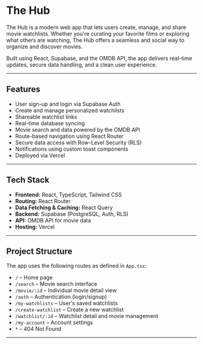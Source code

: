 # The Hub

The Hub is a modern web app that lets users create, manage, and share movie watchlists. Whether you're curating your favorite films or exploring what others are watching, The Hub offers a seamless and social way to organize and discover movies.

Built using React, Supabase, and the OMDB API, the app delivers real-time updates, secure data handling, and a clean user experience.

---

## Features

- User sign-up and login via Supabase Auth
- Create and manage personalized watchlists
- Shareable watchlist links
- Real-time database syncing
- Movie search and data powered by the OMDB API
- Route-based navigation using React Router
- Secure data access with Row-Level Security (RLS)
- Notifications using custom toast components
- Deployed via Vercel

---

## Tech Stack

- **Frontend:** React, TypeScript, Tailwind CSS
- **Routing:** React Router
- **Data Fetching & Caching:** React Query
- **Backend:** Supabase (PostgreSQL, Auth, RLS)
- **API:** OMDB API for movie data
- **Hosting:** Vercel

---

## Project Structure

The app uses the following routes as defined in `App.tsx`:

- `/` – Home page
- `/search` – Movie search interface
- `/movie/:id` – Individual movie detail view
- `/auth` – Authentication (login/signup)
- `/my-watchlists` – User's saved watchlists
- `/create-watchlist` – Create a new watchlist
- `/watchlist/:id` – Watchlist detail and movie management
- `/my-account` – Account settings
- `*` – 404 Not Found

---



